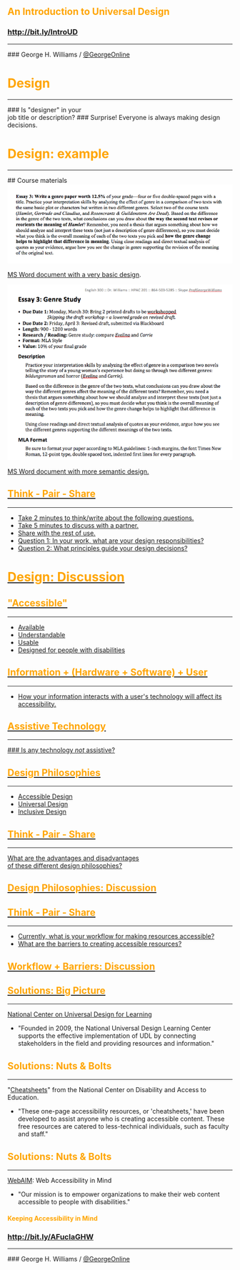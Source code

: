 ## <span style="color: orange;">An Introduction to Universal Design</span>
### http://bit.ly/IntroUD
<hr />
### George H. Williams / <a href="http://twitter.com/GeorgeOnline">@GeorgeOnline</a>



# <span style="color: orange;">Design</span>
<hr />
### Is "designer" in your<br /> job title or description?
### Surprise! Everyone is always making design decisions.  <!-- .element: class="fragment" data-fragment-index="1" -->



# <span style="color: orange;">Design: example</span>
<hr />
## Course materials




<img src="20150410-emory-accessiblefuture-presentation-01.png" alt="Screenshot of an assignment handout with a very basic, perhaps not very easy to read layout." />
<p><a href="20150410-emory-accessiblefuture-worddoc1.doc">MS Word document with a very basic design</a>.</p>



<img src="20150410-emory-accessiblefuture-presentation-02.png" alt="Screenshot of an assignment handout with a very basic, perhaps not very easy to read layout."  />
<p><a href="20150410-emory-accessiblefuture-worddoc2.doc">MS Word document with more semantic design.</p>



## <span style="color: orange;">Think - Pair - Share</span>
<hr />

* Take 2 minutes to think/write about the following questions. <!-- .element: class="fragment" data-fragment-index="1" -->
* Take 5 minutes to discuss with a partner.  <!-- .element: class="fragment" data-fragment-index="2" -->
* Share with the rest of use.  <!-- .element: class="fragment" data-fragment-index="3" -->
* Question 1: In your work, what are your design responsibilities?  <!-- .element: class="fragment" data-fragment-index="4" -->
* Question 2: What principles guide your design decisions?  <!-- .element: class="fragment" data-fragment-index="5" -->



# <span style="color: orange;">Design: Discussion</span>



## <span style="color: orange;">"Accessible"</span>
<hr />

* Available  <!-- .element: class="fragment" data-fragment-index="1" -->
* Understandable <!-- .element: class="fragment" data-fragment-index="2" -->
* Usable  <!-- .element: class="fragment" data-fragment-index="3" -->
* Designed for people with disabilities  <!-- .element: class="fragment" data-fragment-index="4" -->



## <span style="color: orange;">Information + (Hardware + Software) + User</span>
<hr />

* How your information interacts with a user's technology will affect its accessibility.  <!-- .element: class="fragment" data-fragment-index="1" -->



## <span style="color: orange;">Assistive Technology</span>
<hr />
### Is any technology <em>not</em> assistive?



	
## <span style="color: orange;">Design Philosophies</span>
<hr />

* Accessible Design  <!-- .element: class="fragment" data-fragment-index="1" -->
* Universal Design  <!-- .element: class="fragment" data-fragment-index="2" -->
* Inclusive Design  <!-- .element: class="fragment" data-fragment-index="3" --> 



## <span style="color: orange;">Think - Pair - Share</span>
<hr />

What are the advantages and disadvantages<br /> of these different design philosophies?



## <span style="color: orange;">Design Philosophies: Discussion</span>



## <span style="color: orange;">Think - Pair - Share</span>
<hr />

* Currently, what is your workflow for making resources accessible? <!-- .element: class="fragment" data-fragment-index="1" -->
* What are the barriers to creating accessible resources?  <!-- .element: class="fragment" data-fragment-index="2" -->



## <span style="color: orange;">Workflow + Barriers: Discussion</span>



## <span style="color: orange;">Solutions: Big Picture</span>
<hr />
<div style="text-align: left;"><a href="http://www.udlcenter.org">National Center on Universal Design for Learning</a></div>

* "Founded in 2009, the National Universal Design Learning Center supports the effective implementation of UDL by connecting stakeholders in the field and providing resources and information." 



## <span style="color: orange;">Solutions: Nuts & Bolts</span>
<hr />

<div style="text-align: left;">"<a href="http://ncdae.org/resources/cheatsheets/">Cheatsheets</a>" from the National Center on Disability and Access to Education.</div>

* "These one-page accessibility resources, or 'cheatsheets,' have been developed to assist anyone who is creating accessible content. These free resources are catered to less-technical individuals, such as faculty and staff."



## <span style="color: orange;">Solutions: Nuts & Bolts</span>
<hr />

<div style="text-align: left;"><a href="http://webaim.org">WebAIM</a>: Web Accessibility in Mind</div>

* "Our mission is to empower organizations to make their web content accessible to people with disabilities."



#### <span style="color: orange;">Keeping Accessibility in Mind</span>
### http://bit.ly/AFuclaGHW
<hr />
### George H. Williams / <a href="http://twitter.com/GeorgeOnline">@GeorgeOnline</a>
